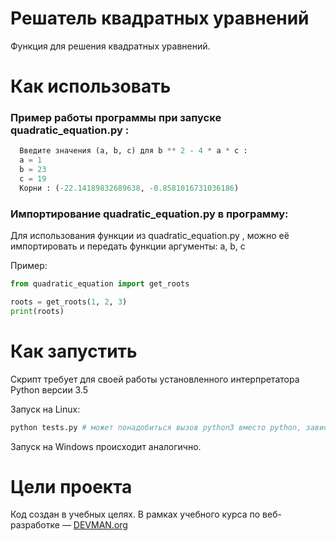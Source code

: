 # Решатель квадратных уравнений

Функция для решения квадратных уравнений.

# Как использовать


### Пример работы программы при запуске quadratic_equation.py :
```python
  Введите значения (a, b, c) для b ** 2 - 4 * a * c :  
  a = 1      
  b = 23    
  c = 19    
  Корни : (-22.14189832689638, -0.8581016731036186)   
```
### Импортирование quadratic_equation.py в программу:
  Для использования функции из quadratic_equation.py , можно её импортировать и передать
  функции аргументы: a, b, c
  
  Пример:
  ```python
  from quadratic_equation import get_roots
  
  roots = get_roots(1, 2, 3)
  print(roots)
  ```

# Как запустить

Скрипт требует для своей работы установленного интерпретатора Python версии 3.5

Запуск на Linux:

```bash
python tests.py # может понадобиться вызов python3 вместо python, зависит от настроек операционной системы
```

Запуск на Windows происходит аналогично.

# Цели проекта

Код создан в учебных целях. В рамках учебного курса по веб-разработке ― [DEVMAN.org](https://devman.org)

